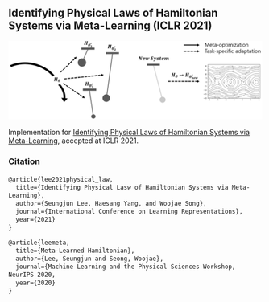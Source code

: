 ## Identifying Physical Laws of Hamiltonian Systems via Meta-Learning (ICLR 2021)

<img src="/results/hamaml.png">

Implementation for [Identifying Physical Laws of Hamiltonian Systems via Meta-Learning](https://arxiv.org/abs/2102.11544), accepted at ICLR 2021. 

### Citation
```
@article{lee2021physical_law,
  title={Identifying Physical Lasw of Hamiltonian Systems via Meta-Learning},
  author={Seungjun Lee, Haesang Yang, and Woojae Song},
  journal={International Conference on Learning Representations},
  year={2021}
}
```

```
@article{leemeta,
  title={Meta-Learned Hamiltonian},
  author={Lee, Seungjun and Seong, Woojae},
  journal={Machine Learning and the Physical Sciences Workshop, NeurIPS 2020,
  year={2020}
}
```
